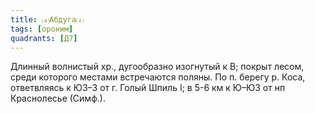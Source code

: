 ```yaml
---
title: ⒜Абдуга⒵
tags: [ороним]
quadrants: [Д7]
---
```


Длинный волнистый хр., дугообразно изогнутый к В; покрыт лесом, среди которого
местами встречаются поляны. По п. берегу р. Коса, ответвляясь к ЮЗ–З от г. Голый
Шпиль I; в 5-6 км к Ю–ЮЗ от нп Краснолесье (Симф.).
